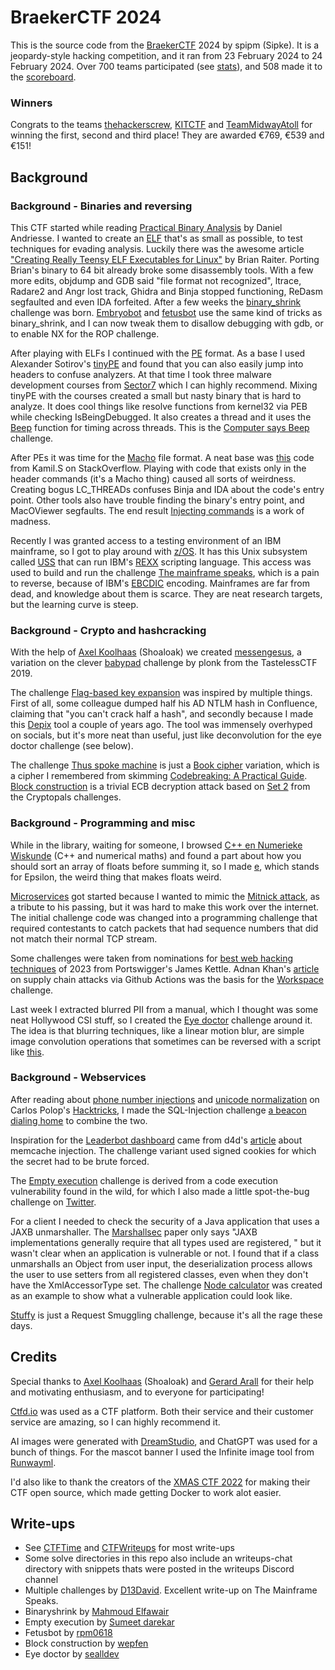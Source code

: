 # BraekerCTF 2024

This is the source code from the [BraekerCTF](https://ctftime.org/event/2181) 2024 by spipm (Sipke). It is a jeopardy-style hacking competition, and it ran from 23 February 2024 to 24 February 2024. Over 700 teams participated (see [stats](./stats.md)), and 508 made it to the [scoreboard](https://ctftime.org/event/2181).

### Winners

Congrats to the teams [thehackerscrew](http://www.thehackerscrew.team/), [KITCTF](https://kitctf.de/) and [TeamMidwayAtoll](https://ctftime.org/team/282573) for winning the first, second and third place! They are awarded €769, €539 and €151!

## Background

### Background - Binaries and reversing

This CTF started while reading [Practical Binary Analysis](https://practicalbinaryanalysis.com/) by Daniel Andriesse. I wanted to create an [ELF](https://en.wikipedia.org/wiki/Executable_and_Linkable_Format) that's as small as possible, to test techniques for evading analysis. Luckily there was the awesome article ["Creating Really Teensy ELF Executables for Linux"](https://www.muppetlabs.com/~breadbox/software/tiny/teensy.html) by Brian Raiter. Porting Brian's binary to 64 bit already broke some disassembly tools. With a few more edits, objdump and GDB said "file format not recognized", ltrace, Radare2 and Angr lost track, Ghidra and Binja stopped functioning, ReDasm segfaulted and even IDA forfeited. After a few weeks the [binary_shrink](./challenges/binaries-reversing/binary-shrink/) challenge was born. [Embryobot](./challenges/binaries-reversing/embryobot/) and [fetusbot](./challenges/binaries-reversing/fetusbot/) use the same kind of tricks as binary_shrink, and I can now tweak them to disallow debugging with gdb, or to enable NX for the ROP challenge.

After playing with ELFs I continued with the [PE](https://en.wikipedia.org/wiki/Portable_Executable) format. As a base I used Alexander Sotirov's [tinyPE](http://www.phreedom.org/research/tinype/) and found that you can also easily jump into headers to confuse analyzers. At that time I took three malware development courses from [Sector7](https://institute.sektor7.net/red-team-operator-malware-development-essentials) which I can highly recommend. Mixing tinyPE with the courses created a small but nasty binary that is hard to analyze. It does cool things like resolve functions from kernel32 via PEB while checking IsBeingDebugged. It also creates a thread and it uses the [Beep](https://www.bleepingcomputer.com/news/security/new-stealthy-beep-malware-focuses-heavily-on-evading-detection/) function for timing across threads. This is the [Computer says Beep](./challenges/binaries-reversing/computer-says-beep/) challenge.

After PEs it was time for the [Macho](https://en.wikipedia.org/wiki/Mach-O) file format. A neat base was [this](https://stackoverflow.com/questions/32453849/minimal-mach-o-64-binary) code from Kamil.S on StackOverflow. Playing with code that exists only in the header commands (it's a Macho thing) caused all sorts of weirdness. Creating bogus LC_THREADs confuses Binja and IDA about the code's entry point. Other tools also have trouble finding the binary's entry point, and MacOViewer segfaults. The end result [Injecting commands](./challenges/binaries-reversing/injecting-commands/) is a work of madness.

Recently I was granted access to a testing environment of an IBM mainframe, so I got to play around with [z/OS](https://nl.wikipedia.org/wiki/Z/OS). It has this Unix subsystem called [USS](https://en.wikipedia.org/wiki/UNIX_System_Services) that can run IBM's [REXX](https://www.ibm.com/docs/en/zos/2.1.0?topic=guide-learning-rexx-language) scripting language. This access was used to build and run the challenge [The mainframe speaks](./challenges/binaries-reversing/the-mainframe-speaks), which is a pain to reverse, because of IBM's [EBCDIC](https://en.wikipedia.org/wiki/EBCDIC) encoding. Mainframes are far from dead, and knowledge about them is scarce. They are neat research targets, but the learning curve is steep.

### Background - Crypto and hashcracking

With the help of [Axel Koolhaas](https://axelkoolhaas.com/) (Shoaloak) we created [messengesus](./challenges/crypto-hashcracking/messengesus), a variation on the clever [babypad](https://ctftime.org/writeup/17069) challenge by plonk from the TastelessCTF 2019. 

The challenge [Flag-based key expansion](./challenges/crypto-hashcracking/flag-based-key-expansion/) was inspired by multiple things. First of all, some colleague dumped half his AD NTLM hash in Confluence, claiming that "you can't crack half a hash", and secondly because I made this [Depix](https://github.com/spipm/Depix) tool a couple of years ago. The tool was immensely overhyped on socials, but it's more neat than useful, just like deconvolution for the eye doctor challenge (see below). 

The challenge [Thus spoke machine](./challenges/crypto-hashcracking/thus-spoke-machine) is just a [Book cipher](https://en.wikipedia.org/wiki/Book_cipher) variation, which is a cipher I remembered from skimming [Codebreaking: A Practical Guide](https://codebreaking-guide.com/). [Block construction](./challenges/crypto-hashcracking/block-construction) is a trivial ECB decryption attack based on [Set 2](https://cryptopals.com/sets/2) from the Cryptopals challenges.

### Background - Programming and misc

While in the library, waiting for someone, I browsed [C++ en Numerieke Wiskunde](https://www.bol.com/nl/nl/p/c-en-numerieke-wiskunde/9200000063055974/) (C++ and numerical maths) and found a part about how you should sort an array of floats before summing it, so I made [e](./challenges/programming-misc/e/), which stands for Epsilon, the weird thing that makes floats weird.

[Microservices](./challenges/programming-misc/microservices) got started because I wanted to mimic the [Mitnick attack](http://wiki.cas.mcmaster.ca/index.php/The_Mitnick_attack), as a tribute to his passing, but it was hard to make this work over the internet. The initial challenge code was changed into a programming challenge that required contestants to catch packets that had sequence numbers that did not match their normal TCP stream.

Some challenges were taken from nominations for [best web hacking techniques](https://portswigger.net/research/top-10-web-hacking-techniques-of-2023-nominations-open) of 2023 from Portswigger's James Kettle. Adnan Khan's [article](https://adnanthekhan.com/2023/12/20/one-supply-chain-attack-to-rule-them-all/) on supply chain attacks via Github Actions was the basis for the [Workspace](./challenges/programming-misc/workspace/) challenge.

Last week I extracted blurred PII from a manual, which I thought was some neat Hollywood CSI stuff, so I created the [Eye doctor](./challenges/programming-misc/eye-doctor/) challenge around it. The idea is that blurring techniques, like a linear motion blur, are simple image convolution operations that sometimes can be reversed with a script like
[this](https://github.com/opencv/opencv/blob/3.2.0/samples/python/deconvolution.py).

### Background - Webservices

After reading about [phone number injections](https://book.hacktricks.xyz/pentesting-web/phone-number-injections) and [unicode normalization](https://book.hacktricks.xyz/pentesting-web/unicode-injection/unicode-normalization) on Carlos Polop's [Hacktricks](https://book.hacktricks.xyz/welcome/readme), I made the SQL-Injection challenge [a beacon dialing home](./challenges/webservices/a-beacon-dialing-home) to combine the two.

Inspiration for the [Leaderbot dashboard](./challenges/webservices/leaderbot-dashboard/) came from d4d's [article](https://btlfry.gitlab.io/notes/posts/memcached-command-injections-at-pylibmc/) about memcache injection. The challenge variant used signed cookies for which the secret had to be brute forced.

The [Empty execution](./challenges/webservices/empty-execution/) challenge is derived from a code execution vulnerability found in the wild, for which I also made a little spot-the-bug challenge on [Twitter](https://twitter.com/spibblez/status/1203295533584060418).

For a client I needed to check the security of a Java application that uses a JAXB unmarshaller. The [Marshallsec](https://github.com/mbechler/marshalsec) paper only says "JAXB implementations generally require that all types used are registered, " but it wasn't clear when an application is vulnerable or not. I found that if a class unmarshalls an Object from user input, the deserialization process allows the user to use setters from all registered classes, even when they don't have the XmlAccessorType set. The challenge [Node calculator](./challenges/webservices/node-calculator) was created as an example to show what a vulnerable application could look like.

[Stuffy](./challenges/webservices/stuffy/) is just a Request Smuggling challenge, because it's all the rage these days.

## Credits

Special thanks to [Axel Koolhaas](https://axelkoolhaas.com/) (Shoaloak) and [Gerard Arall](https://twitter.com/gerardarall) for their help and motivating enthusiasm, and to everyone for participating!

[Ctfd.io](https://www.ctfd.io/) was used as a CTF platform. Both their service and their customer service are amazing, so I can highly recommend it.

AI images were generated with [DreamStudio](https://beta.dreamstudio.ai/), and ChatGPT was used for a bunch of things. For the mascot banner I used the Infinite image tool from [Runwayml](https://app.runwayml.com).

I'd also like to thank the creators of the [XMAS CTF 2022](https://gitlab.com/hecarii-tuica-si-paunii/x-mas-ctf-2022-challenges/-/tree/main/) for making their CTF open source, which made getting Docker to work alot easier.

## Write-ups

- See [CTFTime](https://ctftime.org/event/2181) and [CTFWriteups](https://ctfwriteups.org/ctfs/65da3062ae8e3021f3d0612a) for most write-ups
- Some solve directories in this repo also include an writeups-chat directory with snippets thats were posted in the writeups Discord channel
- Multiple challenges by [D13David](https://github.com/D13David/ctf-writeups/blob/main/braekerctf24/README.md). Excellent write-up on The Mainframe Speaks.
- Binaryshrink by [Mahmoud Elfawair](https://mahmoudelfawair.medium.com/breakerctf-24-binaryshrink-4cc9feae0259)
- Empty execution by [Sumeet darekar](https://noobstain.medium.com/braekerctf-2024-243144d2a29e)
- Fetusbot by [rpm0618](https://gist.github.com/rpm0618/d873e9685f723b1b8f1bbdd490739377)
- Block construction by [wepfen](https://wepfen.github.io/posts/block_construction/)
- Eye doctor by [sealldev](https://seall.dev/posts/eyedoctorbraekerctf2024)
